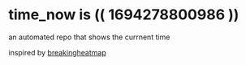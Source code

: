 # time_now is (( 1694278800986 ))

an automated repo that shows the currnent time

inspired by [breakingheatmap](https://github.com/breakingheatmap/breakingheatmap)
